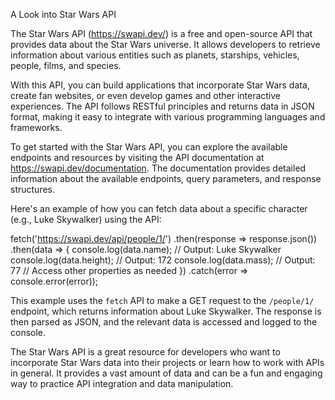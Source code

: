 A Look into Star Wars API

The Star Wars API (https://swapi.dev/) is a free and open-source API that provides data about the Star Wars universe. It allows developers to retrieve information about various entities such as planets, starships, vehicles, people, films, and species.

With this API, you can build applications that incorporate Star Wars data, create fan websites, or even develop games and other interactive experiences. The API follows RESTful principles and returns data in JSON format, making it easy to integrate with various programming languages and frameworks.

To get started with the Star Wars API, you can explore the available endpoints and resources by visiting the API documentation at https://swapi.dev/documentation. The documentation provides detailed information about the available endpoints, query parameters, and response structures.

Here's an example of how you can fetch data about a specific character (e.g., Luke Skywalker) using the API:


fetch('https://swapi.dev/api/people/1/')
  .then(response => response.json())
  .then(data => {
    console.log(data.name); // Output: Luke Skywalker
    console.log(data.height); // Output: 172
    console.log(data.mass); // Output: 77
    // Access other properties as needed
  })
  .catch(error => console.error(error));


This example uses the `fetch` API to make a GET request to the `/people/1/` endpoint, which returns information about Luke Skywalker. The response is then parsed as JSON, and the relevant data is accessed and logged to the console.

The Star Wars API is a great resource for developers who want to incorporate Star Wars data into their projects or learn how to work with APIs in general. It provides a vast amount of data and can be a fun and engaging way to practice API integration and data manipulation.

